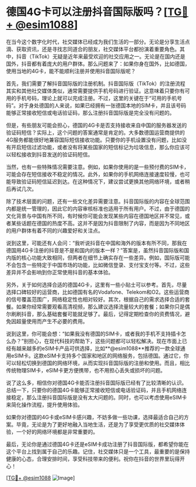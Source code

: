 # 德国4G卡可以注册抖音国际版吗？[[TG💪+ @esim1088](https://t.me/s/esim1088)]

在当今这个数字化时代，社交媒体已经成为我们生活的一部分。无论是分享生活点滴、获取资讯，还是寻找志同道合的朋友，社交媒体平台都扮演着重要角色。其中，抖音（TikTok）无疑是近年来最受欢迎的社交应用之一。无论是在国内还是国外，抖音都有着庞大的用户群体。那么问题来了：如果你身在国外，比如德国，使用当地的4G卡，能不能顺利注册并使用抖音国际版呢？

首先，我们需要了解抖音国际版的注册机制。抖音国际版（TikTok）的注册流程其实和其他社交媒体类似，通常需要提供手机号码进行验证。这意味着只要你有可用的手机号码，理论上就可以完成注册。不过，这里的关键在于“可用的手机号码”。对于身处德国的人来说，如果已经拥有一张德国本地的SIM卡，并且该号码能够正常接收短信或电话验证码，那么注册抖音国际版是完全没有问题的。

但是，有些朋友可能会担心，德国的4G卡是否支持接收来自中国的服务器发送的验证码短信？实际上，这个问题的答案通常是肯定的。大多数德国运营商提供的4G服务都能很好地兼容国际短信接收功能。只要你的手机设置没有问题，比如没有开启短信过滤功能，或者没有将某些国家的短信标记为垃圾信息，那么你应该可以轻松接收到抖音发送的验证码短信。

当然，也有一些特殊情况需要注意。例如，如果你使用的是一些预付费的SIM卡，可能会存在短信接收不稳定的情况。此外，如果你的手机网络连接速度较慢，也可能导致验证码短信延迟到达。在这种情况下，建议尝试更换其他网络环境，或者稍后再试几次。

除了技术层面的问题，还有一些文化差异需要注意。抖音国际版的内容在全球范围内都是统一管理的，因此它的内容审核标准也适用于所有用户。不过，由于德国的文化背景与中国有所不同，有时候你可能会发现某些内容在德国地区并不常见，或者某些话题在德国的热度不高。这并不是因为抖音限制了内容，而是因为不同地区的用户群体有着不同的兴趣爱好和关注点。

说到这里，可能还有人会问：“我听说抖音在中国和海外的版本有所不同，那我在德国用4G卡注册的抖音是不是和国内的版本一样？”答案是，虽然抖音国际版和国内版的核心功能大致相同，但两者在细节上确实存在一些差异。例如，国际版可能不会包含一些特定于中国市场的功能，比如微信登录、支付宝支付等。不过，这些差异并不会影响到你正常使用抖音的基本体验。

另外，关于如何选择合适的德国4G卡，这里有一些小贴士可以参考。首先，尽量选择口碑较好的运营商，比如德国有名的Vodafone、Telekom和O2。这些运营商的信号覆盖范围广，网络稳定性也相对较好。其次，根据自己的需求选择合适的套餐。如果你经常需要观看高清视频，那么建议选择流量较大的套餐；如果你只是偶尔刷刷抖音，那么基础套餐可能就足够了。最后，记得定期检查你的资费情况，避免因超量使用而产生不必要的费用。

说到这里，你可能会想：“如果我没有德国的SIM卡，或者我的手机不支持插卡怎么办？”别担心，在现代科技的帮助下，这些问题都可以轻松解决。现在市面上已经有越来越多的eSIM卡产品可供选择，比如**@esim1088**推荐的一款全球通用eSIM卡。这款eSIM卡支持多个国家和地区的网络服务，包括德国。通过它，你可以轻松切换到德国的网络环境，从而实现抖音国际版的注册和使用。而且，相比传统物理SIM卡，eSIM卡更方便携带，也不用担心丢失或损坏的问题。

说了这么多，相信你对德国4G卡能否注册抖音国际版已经有了比较清晰的认识。总结一下，只要你的德国4G卡能够正常接收短信或电话验证码，并且手机网络连接稳定，那么注册抖音国际版是没有太大问题的。同时，也可以考虑使用eSIM卡来简化操作流程，提升使用体验。

如果你对德国的4G卡或eSIM卡感兴趣，不妨多做一些功课，选择最适合自己的方案。毕竟，无论是为了更好地融入当地生活，还是为了享受更优质的社交媒体体验，一个好的网络环境都是非常重要的。

最后，无论你是通过德国4G卡还是eSIM卡成功注册了抖音国际版，都希望你能在这个平台上找到属于自己的乐趣。记住，社交媒体只是一个工具，最重要的是保持健康的心态，合理安排时间，享受科技带来的便利。祝你在抖音的世界里玩得开心！

[[TG💪+ @esim1088](https://t.me/s/esim1088) ![Image](https://i.postimg.cc/4NQfJmqS/Snipaste-2025-05-13-00-14-12.png)]